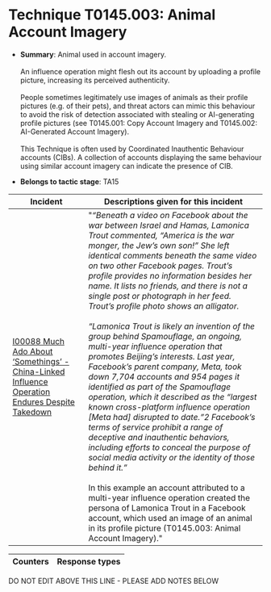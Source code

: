 # Technique T0145.003: Animal Account Imagery

* **Summary**: Animal used in account imagery.<br><br> An influence operation might flesh out its account by uploading a profile picture, increasing its perceived authenticity.<br><br> People sometimes legitimately use images of animals as their profile pictures (e.g. of their pets), and threat actors can mimic this behaviour to avoid the risk of detection associated with stealing or AI-generating profile pictures (see T0145.001: Copy Account Imagery and T0145.002: AI-Generated Account Imagery).<br><br> This Technique is often used by Coordinated Inauthentic Behaviour accounts (CIBs). A collection of accounts displaying the same behaviour using similar account imagery can indicate the presence of CIB.

* **Belongs to tactic stage**: TA15


| Incident | Descriptions given for this incident |
| -------- | -------------------- |
| [I00088 Much Ado About ‘Somethings’ - China-Linked Influence Operation Endures Despite Takedown](../../generated_pages/incidents/I00088.md) | "<i>“Beneath a video on Facebook about the war between Israel and Hamas, Lamonica Trout commented, “America is the war monger, the Jew’s own son!” She left identical comments beneath the same video on two other Facebook pages. Trout’s profile provides no information besides her name. It lists no friends, and there is not a single post or photograph in her feed. Trout’s profile photo shows an alligator.<br><br> “Lamonica Trout is likely an invention of the group behind Spamouflage, an ongoing, multi-year influence operation that promotes Beijing’s interests. Last year, Facebook’s parent company, Meta, took down 7,704 accounts and 954 pages it identified as part of the Spamouflage operation, which it described as the “largest known cross-platform influence operation [Meta had] disrupted to date.”2 Facebook’s terms of service prohibit a range of deceptive and inauthentic behaviors, including efforts to conceal the purpose of social media activity or the identity of those behind it.”</i><br><br> In this example an account attributed to a multi-year influence operation created the persona of Lamonica Trout in a Facebook account, which used an image of an animal in its profile picture (T0145.003: Animal Account Imagery)." |



| Counters | Response types |
| -------- | -------------- |


DO NOT EDIT ABOVE THIS LINE - PLEASE ADD NOTES BELOW